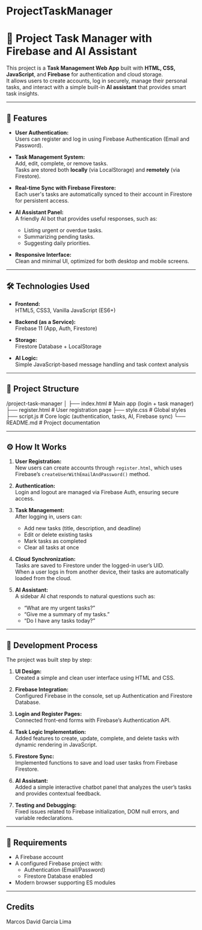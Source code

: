 # ProjectTaskManager
# 🧠 Project Task Manager with Firebase and AI Assistant
This project is a **Task Management Web App** built with **HTML, CSS, JavaScript**, and **Firebase** for authentication and cloud storage.  
It allows users to create accounts, log in securely, manage their personal tasks, and interact with a simple built-in **AI assistant** that provides smart task insights.

---

## 🚀 Features

- **User Authentication:**  
  Users can register and log in using Firebase Authentication (Email and Password).

- **Task Management System:**  
  Add, edit, complete, or remove tasks.  
  Tasks are stored both **locally** (via LocalStorage) and **remotely** (via Firestore).

- **Real-time Sync with Firebase Firestore:**  
  Each user's tasks are automatically synced to their account in Firestore for persistent access.

- **AI Assistant Panel:**  
  A friendly AI bot that provides useful responses, such as:
  - Listing urgent or overdue tasks.
  - Summarizing pending tasks.
  - Suggesting daily priorities.

- **Responsive Interface:**  
  Clean and minimal UI, optimized for both desktop and mobile screens.

---

## 🛠️ Technologies Used

- **Frontend:**  
  HTML5, CSS3, Vanilla JavaScript (ES6+)

- **Backend (as a Service):**  
  Firebase 11 (App, Auth, Firestore)

- **Storage:**  
  Firestore Database + LocalStorage

- **AI Logic:**  
  Simple JavaScript-based message handling and task context analysis

---

## 🧩 Project Structure
/project-task-manager
│
├── index.html # Main app (login + task manager)
├── register.html # User registration page
├── style.css # Global styles
├── script.js # Core logic (authentication, tasks, AI, Firebase sync)
└── README.md # Project documentation

---

## ⚙️ How It Works

1. **User Registration:**  
   New users can create accounts through `register.html`, which uses Firebase’s `createUserWithEmailAndPassword()` method.

2. **Authentication:**  
   Login and logout are managed via Firebase Auth, ensuring secure access.

3. **Task Management:**  
   After logging in, users can:
   - Add new tasks (title, description, and deadline)
   - Edit or delete existing tasks
   - Mark tasks as completed
   - Clear all tasks at once

4. **Cloud Synchronization:**  
   Tasks are saved to Firestore under the logged-in user’s UID.  
   When a user logs in from another device, their tasks are automatically loaded from the cloud.

5. **AI Assistant:**  
   A sidebar AI chat responds to natural questions such as:
   - “What are my urgent tasks?”
   - “Give me a summary of my tasks.”
   - “Do I have any tasks today?”

---

## 🧠 Development Process

The project was built step by step:

1. **UI Design:**  
   Created a simple and clean user interface using HTML and CSS.

2. **Firebase Integration:**  
   Configured Firebase in the console, set up Authentication and Firestore Database.

3. **Login and Register Pages:**  
   Connected front-end forms with Firebase’s Authentication API.

4. **Task Logic Implementation:**  
   Added features to create, update, complete, and delete tasks with dynamic rendering in JavaScript.

5. **Firestore Sync:**  
   Implemented functions to save and load user tasks from Firebase Firestore.

6. **AI Assistant:**  
   Added a simple interactive chatbot panel that analyzes the user’s tasks and provides contextual feedback.

7. **Testing and Debugging:**  
   Fixed issues related to Firebase initialization, DOM null errors, and variable redeclarations.

---

## 🧾 Requirements

- A Firebase account  
- A configured Firebase project with:
  - Authentication (Email/Password)
  - Firestore Database enabled
- Modern browser supporting ES modules

---
 ## Credits
Marcos David Garcia Lima

